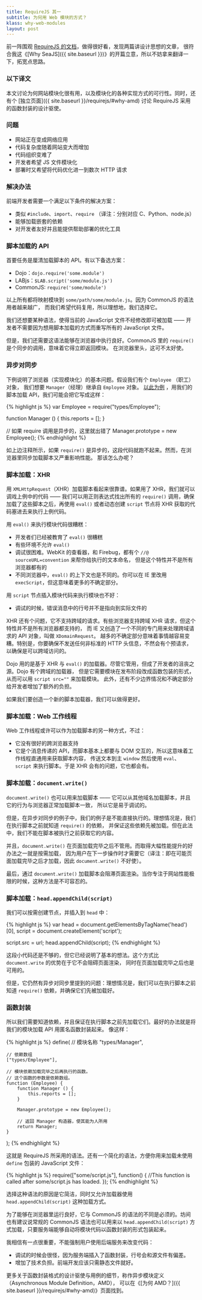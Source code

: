```yaml
---
title: RequireJS 其一
subtitle: 为何用 Web 模块的方式？
klass: why-web-modules
layout: post
---
```


前一阵围观 [RequireJS 的文档](http://requirejs.org/)，做得很好看，发现两篇讲设计思想的文章，
很符合我这《[Why SeaJS]({{ site.baseurl }})》的开篇立意，所以不妨拿来翻译一下，拓宽点思路。

### 以下译文

本文讨论为何网站模块化很有用，以及模块化的各种实现方式的可行性。同时，还有个
[独立页面]({{ site.baseurl }}/requirejs/#why-amd) 讨论 RequireJS
采用的函数封装的设计驱使。

### 问题

 - 网站正在变成网络应用
 - 代码复杂度随着网站变大而增加
 - 代码组织变难了
 - 开发者希望 JS 文件模块化
 - 部署时又希望将代码优化进一到数次 HTTP 请求

### 解决办法

前端开发者需要一个满足以下条件的解决方案：

 - 类似 `#include`、`import`、`require` （译注：分别对应 C、Python、node.js）
 - 能够加载嵌套的依赖
 - 对开发者友好并且能提供帮助部署的优化工具

### 脚本加载的 API

首要任务是厘清加载脚本的 API。有以下备选方案：

 - Dojo：`dojo.require('some.module')`
 - LABjs：`$LAB.script('some/module.js')`
 - CommonJS: `require('some/module')`

以上所有都将映射模块到 `some/path/some/module.js`。因为 CommonJS 的语法用者越来越广，
而我们希望代码复用，所以理想地，我们选择它。

我们还想要某种语法，使得当前的 JavaScript 文件不经修改即可被加载 —— 开发者不需要因为想用脚本加载的方式而重写所有的 JavaScript 文件。

但是，我们还需要这语法能够在浏览器中执行良好。CommonJS 里的 `require()` 是个同步的调用，意味着它得立即返回模块。
在浏览器里头，这可不太好使。

### 异步对同步

下例说明了浏览器（实现模块化）的基本问题。假设我们有个 `Employee` （职工）对象，
我们想要 `Manager`（经理）继承自 `Employee` 对象。
[以此为例](https://developer.mozilla.org/en-US/docs/JavaScript/Guide/Obsolete_Pages/The_Employee_Example/Creating_the_Hierarchy?redirectlocale=en-US&redirectslug=Core_JavaScript_1.5_Guide%2FObsolete_Pages%2FThe_Employee_Example%2FCreating_the_Hierarchy)
，用我们的脚本加载 API，我们可能会把它写成这样：

{% highlight js %}
var Employee = require("types/Employee");

function Manager () {
    this.reports = [];
}

// 如果 require 调用是异步的，这里就出错了
Manager.prototype = new Employee();
{% endhighlight %}

如上边注释所示，如果 `require()` 是异步的，这段代码就跑不起来。然而，在浏览器里同步加载脚本又严重影响性能。
那该怎么办呢？

### 脚本加载：XHR

用 `XMLHttpRequest`（XHR）加载脚本看起来很靠谱。如果用了 XHR，我们就可以调戏上例中的代码 ——
我们可以用正则表达式找出所有的 `require()` 调用，确保加载了这些脚本之后，再使用 `eval()` 或者动态创建 `script`
节点将 XHR 获取的代码塞进去来执行上例代码。

用 `eval()` 来执行模块代码很糟糕：

 - 开发者们已经被教育了 `eval()` 很糟糕
 - 有些环境不允许 `eval()`
 - 调试很困难。WebKit 的查看器，和 Firebug，都有个 `//@ sourceURL=convention` 来帮你给执行的文本命名，
   但是这个特性并不是所有浏览器都有的
 - 不同浏览器中，`eval()` 的上下文也是不同的。你可以在 IE 里改用 `execScript`，但这意味着更多的不确定部分。

用 `script` 节点插入模块代码来执行模块也不好：

 - 调试的时候，错误消息中的行号并不是指向到实际文件的

XHR 还有个问题，它不支持跨域的请求。有些浏览器支持跨域 XHR 请求，但这个特性并不是所有浏览器都支持的，
而 IE 又创造了一个不同的专门用来处理跨域请求的 API 对象，叫做 `XDomainRequest`。
越多的不确定部分意味着事情越容易变糟。特别是，你要确保不发送任何非标准的 HTTP 头信息，不然会有个预请求，以确保是可以跨域访问的。

Dojo 用的是基于 XHR 与 `eval()` 的加载器。尽管它管用，但成了开发者的沮丧之源。Dojo 有个跨域的加载器，
但是它需要模块在发布阶段改成函数包装的形式，从而可以用 `script src=""` 来加载模块。
此外，还有不少边界情况和不确定部分给开发者增加了额外的负担。

如果我们要创造一个新的脚本加载器，我们可以做得更好。

### 脚本加载：Web 工作线程

Web 工作线程或许可以作为加载脚本的另一种方式，不过：

 - 它没有很好的跨浏览器支持
 - 它是个消息传递的 API，而脚本基本上都要与 DOM 交互的，所以这意味着工作线程直通用来获取脚本内容，
   传送文本到主 `window` 然后使用 `eval`、`script` 来执行脚本。于是 XHR 会有的问题，它也都会有。

### 脚本加载：`document.write()`

`document.write()` 也可以用来加载脚本 —— 它可以从其他域名加载脚本，并且它的行为与浏览器正常加载脚本一致，
所以它是易于调试的。

但是，在异步对同步的例子中，我们的例子是不能直接执行的。理想情况是，我们在执行脚本之前就知道 `require()` 的依赖，
并保证这些依赖先被加载。但在此法中，我们不能在脚本被执行之前获取它的内容。

并且，`document.write()` 在页面加载完毕之后不管用。而取得大幅性能提升的好办法之一就是按需加载，
因为用户在下一步操作时才需要它（译注：即在可能页面加载完毕之后才加载，因此 `document.write()` 不好使）。

最后，通过 `document.write()` 加载脚本会阻滞页面渲染。当你专注于网站性能极限的时候，这种方法是不可容忍的。

### 脚本加载：`head.appendChild(script)`

我们可以按需创建节点，并插入到 `head` 中：

{% highlight js %}
var head = document.getElementsByTagName('head')[0],
    script = document.createElement('script');

script.src = url;
head.appendChild(script);
{% endhighlight %}

这段小代码还是不够的，但它已经说明了基本的想法。这个方式比 `document.write` 的优势在于它不会阻碍页面渲染，
同时在页面加载完毕之后也是可用的。

但是，它仍然有异步对同步里提到的问题：理想情况是，我们可以在执行脚本之前知道 `require()` 依赖，并确保它们先被加载好。

### 函数封装

所以我们需要知道依赖，并且保证在执行脚本之前先加载它们。最好的办法就是将我们的模块加载 API 用匿名函数封装起来。
像这样：

{% highlight js %}
define(
    // 模块名称
    "types/Manager",

    // 依赖数组
    ["types/Employee"],

    // 模块依赖加载完毕之后再执行的函数。
    // 这个函数的参数是依赖数组。
    function (Employee) {
        function Manager () {
            this.reports = [];
        }

        Manager.prototype = new Employee();

        // 返回 Manager 构造器，使其能为人所用
        return Manager;
    }
);
{% endhighlight %}

这就是 RequireJS 所采用的语法。还有一个简化的语法，方便你用来加载未使用 `define` 包装的 JavaScript 文件：

{% highlight js %}
require(["some/script.js"], function() {
    //This function is called after some/script.js has loaded.
});
{% endhighlight %}

选择这种语法的原因是它简洁，同时又允许加载器使用 `head.appendChild(script)` 这种加载方式。

为了能够在浏览器里运行良好，它与 CommonJS 的语法的不同是必须的。坊间也有建议说常规的 CommonJS
语法也可以用来以 `head.appendChild(script)` 方式加载，只要服务端能够自动将模块代码以函数封装的形式包装起来。

我相信有一点很重要，不能强制用户使用后端服务来改变代码：

 - 调试的时候会很怪，因为服务端插入了函数封装，行号会和源文件有偏差。
 - 增加了技术负担。前端开发应该只需静态文件就好。

更多关于函数封装格式的设计驱使与用例的细节，称作异步模块定义（Asynchronous Module Definition，AMD），
可以在《[为何 AMD？]({{ site.baseurl }}/requirejs/#why-amd)》页面找到。

